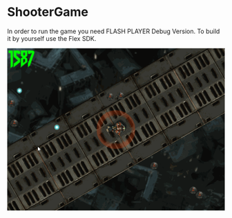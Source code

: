 # ShooterGame
In order to run the game you need FLASH PLAYER Debug Version.
To build it by yourself use the Flex SDK.

![Title](prueba1.gif)

